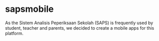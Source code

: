 # sapsmobile
As the Sistem Analisis Peperiksaan Sekolah (SAPS) is frequently used by student, teacher and parents, we decided to create a mobile apps for this platform.
